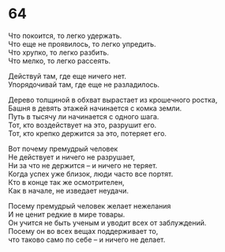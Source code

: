 # 64

Что покоится, то легко удержать.</br>
Что еще не проявилось, то легко упредить.</br>
Что хрупко, то легко разбить.</br>
Что мелко, то легко рассеять.</br>

Действуй там, где еще ничего нет.</br>
Упорядочивай там, где еще не разладилось.</br>

Дерево толщиной в обхват вырастает из крошечного ростка,</br>
Башня в девять этажей начинается с комка земли.</br>
Путь в тысячу ли начинается с одного шага.</br>
Тот, кто воздействует на это, разрушит его.</br>
Тот, кто крепко держится за это, потеряет его.</br>

Вот почему премудрый человек</br>
Не действует и ничего не разрушает,</br>
Ни за что не держится – и ничего не теряет.</br>
Когда успех уже близок, люди часто все портят.</br>
Кто в конце так же осмотрителен,</br>
Как в начале, не изведает неудачи.</br>

Посему премудрый человек желает нежелания</br>
И не ценит редкие в мире товары.</br>
Он учится не быть ученым и уводит всех от заблуждений.</br>
Посему он во всех вещах поддерживает то,</br>
что таково само по себе – и ничего не делает.</br>